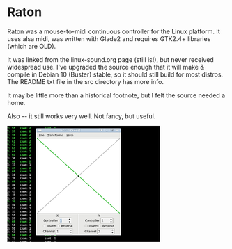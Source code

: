 # Raton

Raton was a mouse-to-midi continuous controller for the Linux platform. It uses alsa midi, was written with Glade2 and requires GTK2.4+ libraries (which are OLD).

It was linked from the linux-sound.org page (still is!), but never received widespread use. I've upgraded the source enough that it will make & compile in Debian 10 (Buster) stable, so it should still build for most distros. The README txt file in the src directory has more info.

It may be little more than a historical footnote, but I felt the source needed a home.

Also -- it still works very well. Not fancy, but useful.

<img src="https://github.com/GModal/raton/blob/master/webstuff/raton.png" width="350">

